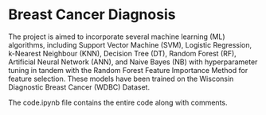 # Breast Cancer Diagnosis


The project is aimed to 
incorporate several machine learning (ML) algorithms, 
including Support Vector Machine (SVM), Logistic 
Regression, k-Nearest Neighbour (KNN), Decision Tree (DT), 
Random Forest (RF), Artificial Neural Network (ANN), and 
Naive Bayes (NB) with hyperparameter tuning in tandem with the 
Random Forest Feature Importance Method for feature
selection. These models have been trained on the Wisconsin 
Diagnostic Breast Cancer (WDBC) Dataset. 

The code.ipynb file contains the entire code along with comments.
